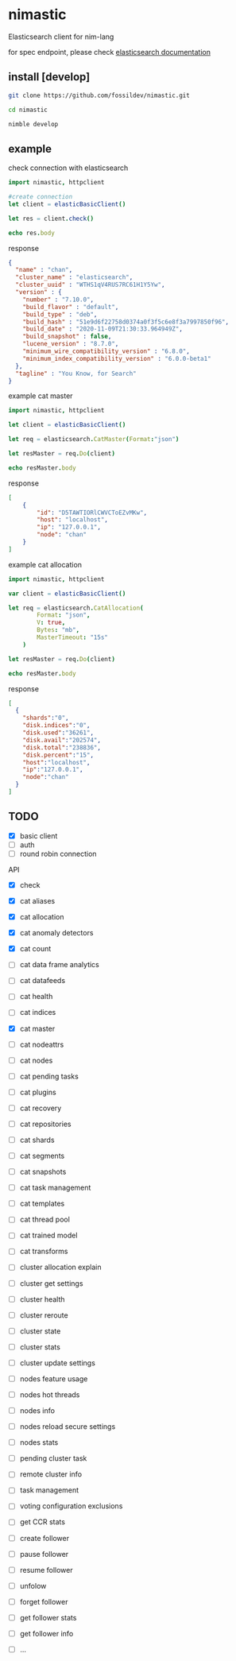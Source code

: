 # nimastic

Elasticsearch client for nim-lang

for spec endpoint, please check [elasticsearch documentation](https://www.elastic.co/guide/en/elasticsearch/reference/current/rest-apis.html)


## install [develop]

``` bash
git clone https://github.com/fossildev/nimastic.git

cd nimastic

nimble develop
```

## example


check connection with elasticsearch

``` nim
import nimastic, httpclient

#create connection
let client = elasticBasicClient()

let res = client.check()

echo res.body
```

 response 

``` json
{
  "name" : "chan",
  "cluster_name" : "elasticsearch",
  "cluster_uuid" : "WTHS1qV4RUS7RC61H1Y5Yw",
  "version" : {
    "number" : "7.10.0",
    "build_flavor" : "default",
    "build_type" : "deb",
    "build_hash" : "51e9d6f22758d0374a0f3f5c6e8f3a7997850f96",
    "build_date" : "2020-11-09T21:30:33.964949Z",
    "build_snapshot" : false,
    "lucene_version" : "8.7.0",
    "minimum_wire_compatibility_version" : "6.8.0",
    "minimum_index_compatibility_version" : "6.0.0-beta1"
  },
  "tagline" : "You Know, for Search"
}
```


example cat master

``` nim
import nimastic, httpclient

let client = elasticBasicClient()

let req = elasticsearch.CatMaster(Format:"json")

let resMaster = req.Do(client)

echo resMaster.body
```


response

``` json
[
    {
        "id": "D5TAWTIORlCWVCToEZvMKw",
        "host": "localhost",
        "ip": "127.0.0.1",
        "node": "chan"
    }
]
```

example cat allocation

``` nim
import nimastic, httpclient

var client = elasticBasicClient()

let req = elasticsearch.CatAllocation(
        Format: "json",
        V: true,
        Bytes: "mb",
        MasterTimeout: "15s"
    )

let resMaster = req.Do(client)

echo resMaster.body
```

response 

``` json
[
  {
    "shards":"0",
    "disk.indices":"0",
    "disk.used":"36261",
    "disk.avail":"202574",
    "disk.total":"238836",
    "disk.percent":"15",
    "host":"localhost",
    "ip":"127.0.0.1",
    "node":"chan"
  }
]
```





## TODO

- [x] basic client
- [ ] auth
- [ ] round robin connection

API

- [x] check
- [x] cat aliases
- [x] cat allocation
- [x] cat anomaly detectors
- [x] cat count
- [ ] cat data frame analytics
- [ ] cat datafeeds
- [ ] cat health
- [ ] cat indices
- [x] cat master
- [ ] cat nodeattrs
- [ ] cat nodes
- [ ] cat pending tasks
- [ ] cat plugins
- [ ] cat recovery
- [ ] cat repositories
- [ ] cat shards
- [ ] cat segments
- [ ] cat snapshots
- [ ] cat task management
- [ ] cat templates
- [ ] cat thread pool
- [ ] cat trained model
- [ ] cat transforms
- [ ] cluster allocation explain
- [ ] cluster get settings
- [ ] cluster health
- [ ] cluster reroute
- [ ] cluster state
- [ ] cluster stats
- [ ] cluster update settings
- [ ] nodes feature usage
- [ ] nodes hot threads
- [ ] nodes info
- [ ] nodes reload secure settings
- [ ] nodes stats
- [ ] pending cluster task
- [ ] remote cluster info
- [ ] task management
- [ ] voting configuration exclusions
- [ ] get CCR stats
- [ ] create follower
- [ ] pause follower
- [ ] resume follower
- [ ] unfolow
- [ ] forget follower
- [ ] get follower stats
- [ ] get follower info
- [ ] ...

